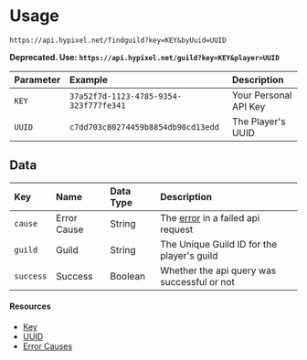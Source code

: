 # Usage
`https://api.hypixel.net/findguild?key=KEY&byUuid=UUID`

**Deprecated. Use: `https://api.hypixel.net/guild?key=KEY&player=UUID`**

|Parameter|Example|Description|
|:-|:-|:-|
|`KEY`|`37a52f7d-1123-4785-9354-323f777fe341`|Your Personal API Key| 
|`UUID`|`c7dd703c80274459b8854db90cd13edd`|The Player's UUID|

## Data
|Key|Name|Data Type|Description|
|:-|:-|:-|:-|
|`cause`|Error Cause|String|The [error](https://github.com/HypixelCommunity/Hypixel-Api-Documentation/blob/main/FindGuild/Errors.md) in a failed api request|
|`guild`|Guild|String|The Unique Guild ID for the player's guild|
|`success`|Success|Boolean|Whether the api query was successful or not| 

#### Resources
- [Key](https://github.com/HypixelCommunity/Hypixel-Api-Documentation/blob/main/API%20Usage/GetAKey.md)
- [UUID](https://github.com/HypixelCommunity/Hypixel-Api-Documentation/blob/main/API%20Usage/UUID.md)
- [Error Causes](https://github.com/HypixelCommunity/Hypixel-Api-Documentation/blob/main/FindGuild/Errors.md)
